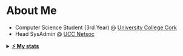 # About Me

- Computer Science Student (3rd Year) @ [University College Cork](https://www.ucc.ie/en/discover/)
- Head SysAdmin @ [UCC Netsoc](https://github.com/UCCNetsoc/)

<details>
  <summary>
    <u>
      <b>&#x26A1 My stats</b>
    </u>
  </summary>
  <a href="https://github.com/ReeceDonovan">
    <img align="center" src="./github-metrics.svg" alt="Reece's github stats">
  </a>
</details>
